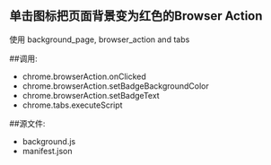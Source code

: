 ﻿单击图标把页面背景变为红色的Browser Action
-----------------
使用 background_page, browser_action and tabs

##调用:
 - chrome.browserAction.onClicked
 - chrome.browserAction.setBadgeBackgroundColor
 - chrome.browserAction.setBadgeText
 - chrome.tabs.executeScript

##源文件:
 - background.js
 - manifest.json
